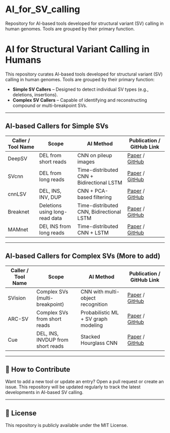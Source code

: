 # AI_for_SV_calling
Repository for  AI-based tools developed for structural variant (SV) calling in human genomes. Tools are grouped by their primary function.

# AI for Structural Variant Calling in Humans

This repository curates AI-based tools developed for structural variant (SV) calling in human genomes. Tools are grouped by their primary function:

- **Simple SV Callers** – Designed to detect individual SV types (e.g., deletions, insertions).
- **Complex SV Callers** – Capable of identifying and reconstructing compound or multi-breakpoint SVs.


---

## AI-based Callers for **Simple SVs**

| Caller / Tool Name | Scope | AI Method | Publication / GitHub Link |
|--------------------|--------|-----------|----------------------------|
| DeepSV | DEL from short reads | CNN on pileup images | [Paper](https://bmcbioinformatics.biomedcentral.com/articles/10.1186/s12859-019-3299-y) / [GitHub](https://github.com/CSuperlei/DeepSV) |
| SVcnn | DEL from long reads | Time-distributed CNN + Bidirectional LSTM | [Paper](https://bmcbioinformatics.biomedcentral.com/articles/10.1186/s12859-023-05324-x) / [GitHub](https://github.com/nwpuzhengyan/SVcnn) |
| cnnLSV | DEL, INS, INV, DUP | CNN + PCA-based filtering | [Paper](https://bmcbioinformatics.biomedcentral.com/articles/10.1186/s12859-023-05243-x) / [GitHub](https://github.com/mhuidong/cnnLSV) |
|Breaknet|Deletions using long-read data|Time-distributed CNN, Bidirectional LSTM|[Paper](https://bmcbioinformatics.biomedcentral.com/articles/10.1186/s12859-021-04499-5) / [GitHub](https://github.com/luojunwei/BreakNet) |
|MAMnet|DEl, INS from long reads|Time-distributed CNN + LSTM|[Paper](https://academic.oup.com/bib/article/23/5/bbac195/6587170) / [GitHub](https://github.com/micahvista/MAMnet)|

---

## AI-based Callers for **Complex SVs** (More to add)

| Caller / Tool Name | Scope | AI Method | Publication / GitHub Link |
|--------------------|--------|-----------|----------------------------|
| SVision | Complex SVs (multi-breakpoint) | CNN with multi-object recognition | [Paper](https://www.nature.com/articles/s41592-022-01609-w) / [GitHub](https://github.com/xjtu-omics/SVision) |
| ARC-SV | Complex SVs from short reads | Probabilistic ML + SV graph modeling | [Paper](https://www.sciencedirect.com/science/article/abs/pii/S0092867424010328) / [GitHub](https://github.com/jgarthur/arcsv) |
| Cue | DEL, INS, INVDUP from short reads | Stacked Hourglass CNN | [Paper](https://www.nature.com/articles/s41592-023-01799-x) / [GitHub](https://github.com/PopicLab/cue) |
---
<!--
## AI-based **Post-calling Filtering & Refinement** Tools

| Tool Name | Scope | AI Method | Publication / GitHub Link |
|-----------|--------|-----------|----------------------------|
| DeepSVFilter | Short-read SV filtering | Inception-ResNet CNN | [Paper](https://academic.oup.com/bib/article/22/6/bbab248/6334653) / [GitHub](https://github.com/yongzhuang/DeepSVFilter) |
| CSV-Filter | Illumina & long-read SVs | Self-supervised CNN + CIGAR image encoding | [Paper](https://academic.oup.com/bioinformatics/article/40/2/btaa032/7414467) / [GitHub](https://github.com/xzyschumacher/CSV-Filter) |
| sv-channels | Deletions (short-read) | 1D-CNN on signal channels | [Preprint](https://www.biorxiv.org/content/10.1101/2024.02.20.581323v1) / [GitHub](https://github.com/GooglingTheCancerGenome/sv-channels) |

---
-->

## 📌 How to Contribute

Want to add a new tool or update an entry? Open a pull request or create an issue. This repository will be updated regularly to track the latest developments in AI-based SV calling.

---

## 📖 License

This repository is publicly available under the MIT License.

